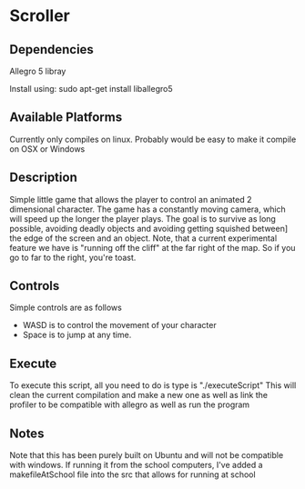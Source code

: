 Scroller
==============================================

Dependencies
---------------------------------------------
Allegro 5 libray

Install using:
sudo apt-get install liballegro5

Available Platforms
---------------------------------------------
Currently only compiles on linux. Probably would be easy
to make it compile on OSX or Windows

Description
---------------------------------------------
Simple little game that allows the player to control an animated
2 dimensional character. The game has a constantly moving camera, which
will speed up the longer the player plays. The goal is to survive as long
possible, avoiding deadly objects and avoiding getting squished between]
the edge of the screen and an object. Note, that a current experimental
feature we have is "running off the cliff" at the far right of the map.
So if you go to far to the right, you're toast.

Controls
------------------------------------------------
Simple controls are as follows

- WASD is to control the movement of your character
- Space is to jump at any time.

Execute
-----------------------------------------------------
To execute this script, all you need to do is type is "./executeScript"
This will clean the current compilation and make a new one as well as link
the profiler to be compatible with allegro as well as run the program

Notes
-----------------------------------------------------------
Note that this has been purely built on Ubuntu and will not be
compatible with windows. If running it from the school computers, I've
added a makefileAtSchool file into the src that allows for running at
school
